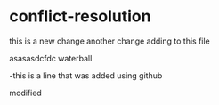 # conflict-resolution

this is a new change
another change adding to this file

asasasdcfdc
waterball

-this is  a line that was added using github

modified

